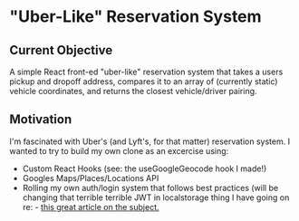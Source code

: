 # "Uber-Like" Reservation System

## Current Objective

A simple React front-ed "uber-like" reservation system that takes a users pickup and dropoff address, compares it to an array of (currently static) vehicle coordinates, and returns the closest vehicle/driver pairing.

## Motivation

I'm fascinated with Uber's (and Lyft's, for that matter) reservation system. I wanted to try to build my own clone as an excercise using:

 * Custom React Hooks (see: the useGoogleGeocode hook I made!)
 * Googles Maps/Places/Locations API
 * Rolling my own auth/login system that follows best practices (will be changing that terrible terrible JWT in localstorage thing I have going on re: - <a href="https://www.rdegges.com/2018/please-stop-using-local-storage/">this great article on the subject.</a>
